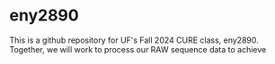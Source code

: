 # eny2890
This is a github repository for UF's Fall 2024 CURE class, eny2890. Together, we will work to process our RAW sequence data to achieve 
